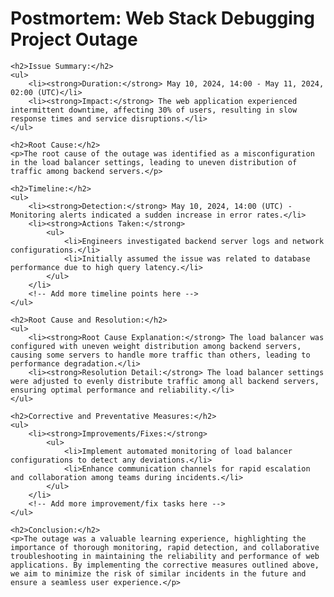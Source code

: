 <body>
    <h1>Postmortem: Web Stack Debugging Project Outage</h1>

    <h2>Issue Summary:</h2>
    <ul>
        <li><strong>Duration:</strong> May 10, 2024, 14:00 - May 11, 2024, 02:00 (UTC)</li>
        <li><strong>Impact:</strong> The web application experienced intermittent downtime, affecting 30% of users, resulting in slow response times and service disruptions.</li>
    </ul>

    <h2>Root Cause:</h2>
    <p>The root cause of the outage was identified as a misconfiguration in the load balancer settings, leading to uneven distribution of traffic among backend servers.</p>

    <h2>Timeline:</h2>
    <ul>
        <li><strong>Detection:</strong> May 10, 2024, 14:00 (UTC) - Monitoring alerts indicated a sudden increase in error rates.</li>
        <li><strong>Actions Taken:</strong>
            <ul>
                <li>Engineers investigated backend server logs and network configurations.</li>
                <li>Initially assumed the issue was related to database performance due to high query latency.</li>
            </ul>
        </li>
        <!-- Add more timeline points here -->
    </ul>

    <h2>Root Cause and Resolution:</h2>
    <ul>
        <li><strong>Root Cause Explanation:</strong> The load balancer was configured with uneven weight distribution among backend servers, causing some servers to handle more traffic than others, leading to performance degradation.</li>
        <li><strong>Resolution Detail:</strong> The load balancer settings were adjusted to evenly distribute traffic among all backend servers, ensuring optimal performance and reliability.</li>
    </ul>

    <h2>Corrective and Preventative Measures:</h2>
    <ul>
        <li><strong>Improvements/Fixes:</strong>
            <ul>
                <li>Implement automated monitoring of load balancer configurations to detect any deviations.</li>
                <li>Enhance communication channels for rapid escalation and collaboration among teams during incidents.</li>
            </ul>
        </li>
        <!-- Add more improvement/fix tasks here -->
    </ul>

    <h2>Conclusion:</h2>
    <p>The outage was a valuable learning experience, highlighting the importance of thorough monitoring, rapid detection, and collaborative troubleshooting in maintaining the reliability and performance of web applications. By implementing the corrective measures outlined above, we aim to minimize the risk of similar incidents in the future and ensure a seamless user experience.</p>
</body>
